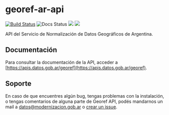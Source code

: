 # georef-ar-api
[![Build Status](https://travis-ci.org/datosgobar/georef-ar-api.svg?branch=master)](https://travis-ci.org/datosgobar/georef-ar-api)
![Docs Status](https://readthedocs.org/projects/georef-ar-api/badge/?version=latest)
![](https://img.shields.io/github/license/datosgobar/georef-ar-api.svg)
![](https://img.shields.io/badge/python-3-blue.svg)

API del Servicio de Normalización de Datos Geográficos de Argentina.

## Documentación
Para consultar la documentación de la API, acceder a [https://apis.datos.gob.ar/georef](https://apis.datos.gob.ar/georef).

## Soporte
En caso de que encuentres algún bug, tengas problemas con la instalación, o tengas comentarios de alguna parte de Georef API, podés mandarnos un mail a [datos@modernizacion.gob.ar](mailto:datos@modernizacion.gob.ar) o [crear un issue](https://github.com/datosgobar/georef-ar-api/issues/new?title=Encontre-un-bug-en-georef-ar-api).
